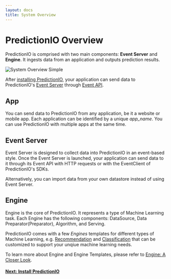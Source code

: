 ```yaml
---
layout: docs
title: System Overview
---
```


#  PredictionIO   Overview

PredictionIO is comprised with two main components: **Event Server** and
**Engine**. It ingests data from an application and outputs prediction results.

![System Overview Simple]({{site.baseurl}}/images/system-overview-simple.png)


After [installing PredictionIO]({{site.baseurl}}/install), your application can send data to
PredictionIO's [Event Server](../eventserver/overview.html) through [Event API](../eventserver/eventapi.html).

## App

You can send data to PredictionIO from any application, be it a website or
mobile app. Each application can be identified by a unique *app_name*. You can use
PredictionIO with multiple apps at the same time.

## Event Server

Event Server is designed to collect data into PredictionIO in an event-based
style. Once the Event Server is launched, your application can send data to it
through its Event API with HTTP requests or with the EventClient of
PredictionIO's SDKs.

Alternatively, you can import data from your own datastore instead of using
Event Server.

## Engine

Engine is the core of PredictionIO. It represents a type of Machine Learning task. Each Engine has the following components: DataSource, Data Preparator(Preparator),
Algorithm, and Serving.

PredictionIO comes with a few *Engines* templates for different types of Machine Learning, e.g. [Recommendation](../recommendation/quickstart.html) and [Classification](../classification/quickstart.html) that can be customized to support your unqiue machine learning needs. 

To learn more about Engine and Engine Templates, please
refer to [Engine: A Closer Look]({{site.baseurl}}/engines/concept).


#### [Next: Install PredictionIO](../install/)


